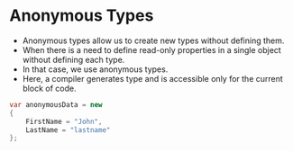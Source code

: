 # Anonymous Types
- Anonymous types allow us to create new types without defining them. 
- When there is a need to define read-only properties in a single object without defining each type. 
- In that case, we use anonymous types. 
- Here, a compiler generates type and is accessible only for the current block of code.

```c#
var anonymousData = new
{
    FirstName = "John",
    LastName = "lastname"
};
```